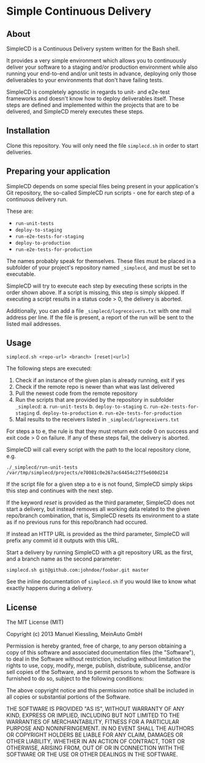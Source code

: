 # Simple Continuous Delivery

## About

SimpleCD is a Continuous Delivery system written for the Bash shell.

It provides a very simple environment which allows you to continuously deliver
your software to a staging and/or production environment while also running
your end-to-end and/or unit tests in advance, deploying only those deliverables
to your environments that don't have failing tests.

SimpleCD is completely agnostic in regards to unit- and e2e-test frameworks and
doesn't know how to deploy deliverables itself. These steps are defined and
implemented within the projects that are to be delivered, and SimpleCD merely
executes these steps.


## Installation

Clone this repository. You will only need the file `simplecd.sh` in order
to start deliveries.


## Preparing your application

SimpleCD depends on some special files being present in your application's
Git repository, the so-called SimpleCD run scripts - one for earch step of a
continuous delivery run.

These are:

 * `run-unit-tests`
 * `deploy-to-staging`
 * `run-e2e-tests-for-staging`
 * `deploy-to-production`
 * `run-e2e-tests-for-production`

The names probably speak for themselves. These files must be placed in a
subfolder of your project's repository named `_simplecd`, and must be set to
executable.

SimpleCD will try to execute each step by executing these scripts in the order
shown above. If a script is missing, this step is simply skipped. If executing
a script results in a status code > 0, the delivery is aborted.

Additionally, you can add a file `_simplecd/logreceivers.txt` with one mail
address per line. If the file is present, a report of the run will be sent to
the listed mail addresses.


## Usage

`simplecd.sh <repo-url> <branch> [reset|<url>]`

The following steps are executed:

1. Check if an instance of the given plan is already running, exit if yes
2. Check if the remote repo is newer than what was last delivered
3. Pull the newest code from the remote repository
4. Run the scripts that are provided by the repository in subfolder `_simplecd`:
  a. `run-unit-tests`
  b. `deploy-to-staging`
  c. `run-e2e-tests-for-staging`
  d. `deploy-to-production`
  e. `run-e2e-tests-for-production`
5. Mail results to the receivers listed in `_simplecd/logreceivers.txt`

For steps a to e, the rule is that they must return exit code 0 on success
and exit code > 0 on failure. If any of these steps fail, the delivery is
aborted.

SimpleCD will call every script with the path to the local repository clone,
e.g.

`./_simplecd/run-unit-tests /var/tmp/simplecd/projects/e70081c0e267ac64454c27f5e600d214`

If the script file for a given step a to e is not found, SimpleCD simply
skips this step and continues with the next step.

If the keyword *reset* is provided as the third parameter, SimpleCD does not
start a delivery, but instead removes all working data related to the given
repo/branch combination, that is, SimpleCD resets its environment to a state
as if no previous runs for this repo/branch had occured.

If instead an HTTP URL is provided as the third parameter, SimpleCD will
prefix any commit id it outputs with this URL.

Start a delivery by running SimpleCD with a git repository URL as the first,
and a branch name as the second parameter:

    simplecd.sh git@github.com:johndoe/foobar.git master

See the inline documentation of `simplecd.sh` if you would like to know what
exactly happens during a delivery.


## License 

The MIT License (MIT)

Copyright (c) 2013 Manuel Kiessling, MeinAuto GmbH

Permission is hereby granted, free of charge, to any person obtaining a copy of
this software and associated documentation files (the "Software"), to deal in
the Software without restriction, including without limitation the rights to
use, copy, modify, merge, publish, distribute, sublicense, and/or sell copies of
the Software, and to permit persons to whom the Software is furnished to do so,
subject to the following conditions:

The above copyright notice and this permission notice shall be included in all
copies or substantial portions of the Software.

THE SOFTWARE IS PROVIDED "AS IS", WITHOUT WARRANTY OF ANY KIND, EXPRESS OR
IMPLIED, INCLUDING BUT NOT LIMITED TO THE WARRANTIES OF MERCHANTABILITY, FITNESS
FOR A PARTICULAR PURPOSE AND NONINFRINGEMENT. IN NO EVENT SHALL THE AUTHORS OR
COPYRIGHT HOLDERS BE LIABLE FOR ANY CLAIM, DAMAGES OR OTHER LIABILITY, WHETHER
IN AN ACTION OF CONTRACT, TORT OR OTHERWISE, ARISING FROM, OUT OF OR IN
CONNECTION WITH THE SOFTWARE OR THE USE OR OTHER DEALINGS IN THE SOFTWARE.
